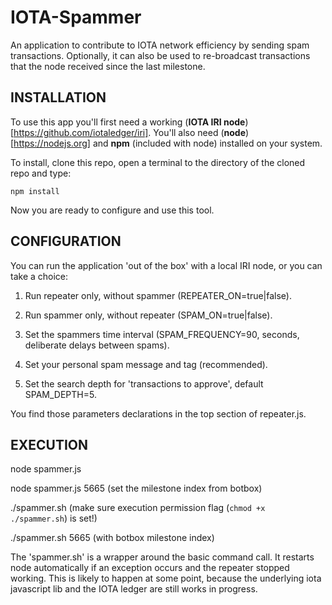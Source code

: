# IOTA-Spammer
An application to contribute to IOTA network efficiency by sending spam transactions.
Optionally, it can also be used to re-broadcast transactions that the node received since the last milestone.


## INSTALLATION
To use this app you'll first need a working (**IOTA IRI node**)[https://github.com/iotaledger/iri].  You'll also need (**node**)[https://nodejs.org] and **npm** (included with node) installed on your system.  

To install, clone this repo, open a terminal to the directory of the cloned repo and type:

`npm install`

Now you are ready to configure and use this tool.

## CONFIGURATION
You can run the application 'out of the box' with a local IRI node, or you can take a choice:

1) Run repeater only, without spammer (REPEATER_ON=true|false).

2) Run spammer only, without repeater (SPAM_ON=true|false).

3) Set the spammers time interval (SPAM_FREQUENCY=90, seconds, deliberate delays between spams).

4) Set your personal spam message and tag (recommended).

5) Set the search depth for 'transactions to approve', default SPAM_DEPTH=5.

You find those parameters declarations in the top section of repeater.js.

## EXECUTION

node spammer.js

node spammer.js 5665 (set the milestone index from botbox)

./spammer.sh        (make sure execution permission flag (`chmod +x ./spammer.sh`) is set!)

./spammer.sh 5665   (with botbox milestone index)

The 'spammer.sh' is a wrapper around the basic command call. It restarts node automatically if an exception occurs and the repeater stopped working. This is likely to happen at some point, because the underlying iota javascript lib and the IOTA ledger are still works in progress.
